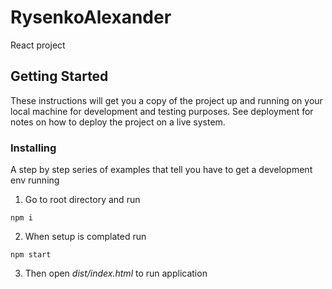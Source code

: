 # RysenkoAlexander

React project 

## Getting Started

These instructions will get you a copy of the project up and running on your local machine for development and testing purposes. See deployment for notes on how to deploy the project on a live system.

### Installing

A step by step series of examples that tell you have to get a development env running

1. Go to root directory and run 
```
npm i
```
2. When setup is complated run
```
npm start
```
3. Then open *dist/index.html* to run application

